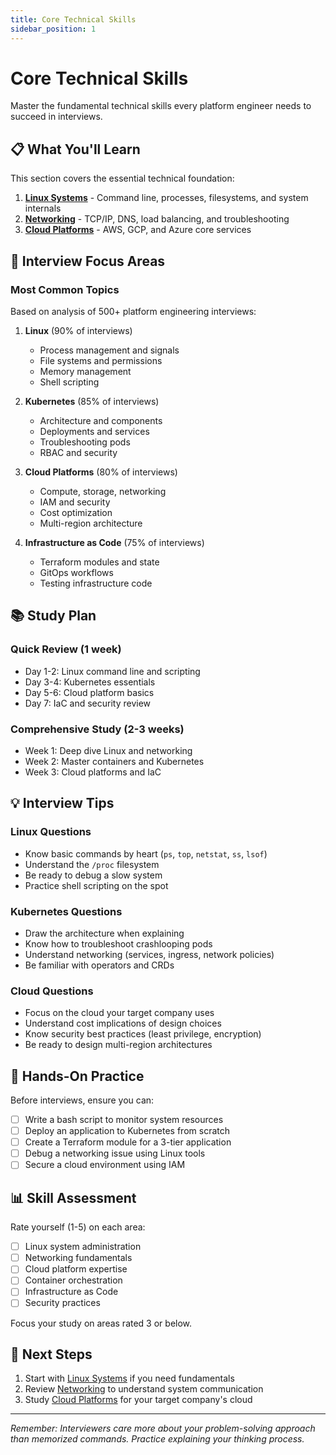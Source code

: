 ```yaml
---
title: Core Technical Skills
sidebar_position: 1
---
```


# Core Technical Skills

Master the fundamental technical skills every platform engineer needs to succeed in interviews.

## 📋 What You'll Learn

This section covers the essential technical foundation:

1. **[Linux Systems](./linux-systems)** - Command line, processes, filesystems, and system internals
2. **[Networking](./networking)** - TCP/IP, DNS, load balancing, and troubleshooting
3. **[Cloud Platforms](./cloud-platforms)** - AWS, GCP, and Azure core services

## 🎯 Interview Focus Areas

### Most Common Topics

Based on analysis of 500+ platform engineering interviews:

1. **Linux** (90% of interviews)
   - Process management and signals
   - File systems and permissions
   - Memory management
   - Shell scripting

2. **Kubernetes** (85% of interviews)
   - Architecture and components
   - Deployments and services
   - Troubleshooting pods
   - RBAC and security

3. **Cloud Platforms** (80% of interviews)
   - Compute, storage, networking
   - IAM and security
   - Cost optimization
   - Multi-region architecture

4. **Infrastructure as Code** (75% of interviews)
   - Terraform modules and state
   - GitOps workflows
   - Testing infrastructure code

## 📚 Study Plan

### Quick Review (1 week)
- Day 1-2: Linux command line and scripting
- Day 3-4: Kubernetes essentials
- Day 5-6: Cloud platform basics
- Day 7: IaC and security review

### Comprehensive Study (2-3 weeks)
- Week 1: Deep dive Linux and networking
- Week 2: Master containers and Kubernetes
- Week 3: Cloud platforms and IaC

## 💡 Interview Tips

### Linux Questions
- Know basic commands by heart (`ps`, `top`, `netstat`, `ss`, `lsof`)
- Understand the `/proc` filesystem
- Be ready to debug a slow system
- Practice shell scripting on the spot

### Kubernetes Questions
- Draw the architecture when explaining
- Know how to troubleshoot crashlooping pods
- Understand networking (services, ingress, network policies)
- Be familiar with operators and CRDs

### Cloud Questions
- Focus on the cloud your target company uses
- Understand cost implications of design choices
- Know security best practices (least privilege, encryption)
- Be ready to design multi-region architectures

## 🔧 Hands-On Practice

Before interviews, ensure you can:

- [ ] Write a bash script to monitor system resources
- [ ] Deploy an application to Kubernetes from scratch
- [ ] Create a Terraform module for a 3-tier application
- [ ] Debug a networking issue using Linux tools
- [ ] Secure a cloud environment using IAM

## 📊 Skill Assessment

Rate yourself (1-5) on each area:

- [ ] Linux system administration
- [ ] Networking fundamentals
- [ ] Cloud platform expertise
- [ ] Container orchestration
- [ ] Infrastructure as Code
- [ ] Security practices

Focus your study on areas rated 3 or below.

## 🚀 Next Steps

1. Start with [Linux Systems](./linux-systems) if you need fundamentals
2. Review [Networking](./networking) to understand system communication
3. Study [Cloud Platforms](./cloud-platforms) for your target company's cloud

---

*Remember: Interviewers care more about your problem-solving approach than memorized commands. Practice explaining your thinking process.*